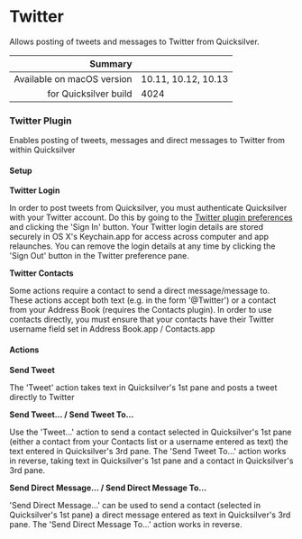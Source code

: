 # Twitter

Allows posting of tweets and messages to Twitter from Quicksilver.

 Summary                    | &nbsp; 
---------------------------:|:--------------------
 Available on macOS version | 10.11, 10.12, 10.13
      for Quicksilver build | 4024


### Twitter Plugin

Enables posting of tweets, messages and direct messages to Twitter from within
Quicksilver

#### Setup

**Twitter Login**

In order to post tweets from Quicksilver, you must authenticate Quicksilver
with your Twitter account. Do this by going to the [Twitter plugin
preferences](qs://preferences#QSTwitterPrefPane) and clicking the 'Sign In'
button. Your Twitter login details are stored securely in OS X's Keychain.app
for access across computer and app relaunches. You can remove the login
details at any time by clicking the 'Sign Out' button in the Twitter
preference pane.

**Twitter Contacts**

Some actions require a contact to send a direct message/message to. These
actions accept both text (e.g. in the form '@Twitter') or a contact from your
Address Book (requires the Contacts plugin). In order to use contacts
directly, you must ensure that your contacts have their Twitter username field
set in Address Book.app / Contacts.app

#### Actions

**Send Tweet**

The 'Tweet' action takes text in Quicksilver's 1st pane and posts a tweet
directly to Twitter

**Send Tweet… / Send Tweet To…**

Use the 'Tweet…' action to send a contact selected in Quicksilver's 1st pane
(either a contact from your Contacts list or a username entered as text) the
text entered in Quicksilver's 3rd pane. The 'Send Tweet To…' action works in
reverse, taking text in Quicksilver's 1st pane and a contact in Quicksilver's
3rd pane.

**Send Direct Message… / Send Direct Message To…**

'Send Direct Message…' can be used to send a contact (selected in
Quicksilver's 1st pane) a direct message entered as text in Quicksilver's 3rd
pane. The 'Send Direct Message To…' action works in reverse.